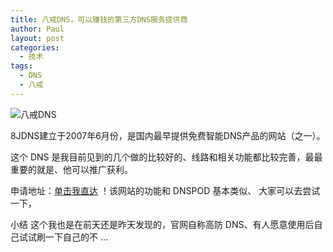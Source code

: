 ```yaml
---
title: 八戒DNS，可以赚钱的第三方DNS服务提供商
author: Paul
layout: post
categories:
  - 技术
tags:
  - DNS
  - 八戒
--- 
```


![八戒DNS](http://img7.chztv.com/2013-0709/8jdns.png)


8JDNS建立于2007年6月份，是国内最早提供免费智能DNS产品的网站（之一）。 

这个 DNS 是我目前见到的几个做的比较好的、线路和相关功能都比较完善，最最重要的就是、他可以推广获利。 

申请地址：[单击我直达](http://www.8jdns.com/tg_tjywyobd) ！该网站的功能和 DNSPOD 基本类似、 大家可以去尝试一下，

小结 这个我也是在前天还是昨天发现的，官网自称高防 DNS、有人愿意使用后自己试试刷一下自己的不 &#8230;

